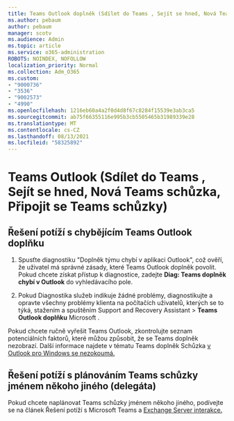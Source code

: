 ```yaml
---
title: Teams Outlook doplněk (Sdílet do Teams , Sejít se hned, Nová Teams schůzka, Připojit se Teams schůzky)
ms.author: pebaum
author: pebaum
manager: scotv
ms.audience: Admin
ms.topic: article
ms.service: o365-administration
ROBOTS: NOINDEX, NOFOLLOW
localization_priority: Normal
ms.collection: Adm_O365
ms.custom:
- "9000736"
- "3536"
- "9002573"
- "4990"
ms.openlocfilehash: 1216eb60a4a2f0d4d8f67c8284f15539e3ab3ca5
ms.sourcegitcommit: ab75f66355116e995b3cb5505465b31989339e28
ms.translationtype: MT
ms.contentlocale: cs-CZ
ms.lasthandoff: 08/13/2021
ms.locfileid: "58325892"
---
```

# <a name="teams-outlook-add-in-share-to-teams--meet-now-new-teams-meeting-join-teams-meeting"></a>Teams Outlook (Sdílet do Teams , Sejít se hned, Nová Teams schůzka, Připojit se Teams schůzky)

## <a name="to-troubleshoot-a-missing-teams-outlook-add-in"></a>Řešení potíží s chybějícím Teams Outlook doplňku

1. Spusťte diagnostiku "Doplněk týmu chybí v aplikaci Outlook", což ověří, že uživatel má správné zásady, které Teams Outlook doplněk povolit. Pokud chcete získat přístup k diagnostice, zadejte **Diag: Teams doplněk chybí v Outlook** do vyhledávacího pole.

1. Pokud Diagnostika služeb indikuje žádné problémy, diagnostikujte a opravte všechny [](https://aka.ms/SaRA-TeamsAddInScenario)problémy klienta na počítačích uživatelů, kterých se to týká, stažením a spuštěním Support and Recovery Assistant  >  **Teams Outlook doplňku** Microsoft .

Pokud chcete ručně vyřešit Teams Outlook, zkontrolujte seznam potenciálních faktorů, které můžou způsobit, že se Teams doplněk nezobrazí. Další informace najdete v tématu Teams doplněk Schůzka [v Outlook pro Windows se nezokoumá.](https://docs.microsoft.com/microsoftteams/teams-add-in-for-outlook#teams-meeting-add-in-in-outlook-for-windows-does-not-show)

## <a name="to-troubleshoot-scheduling-a-teams-meeting-on-behalf-of-someone-else-delegate"></a>Řešení potíží s plánováním Teams schůzky jménem někoho jiného (delegáta)

Pokud chcete naplánovat Teams schůzky jménem někoho jiného, podívejte se na článek Řešení potíží s Microsoft Teams a [Exchange Server interakce.](https://docs.microsoft.com/microsoftteams/troubleshoot/known-issues/teams-exchange-interaction-issue)
